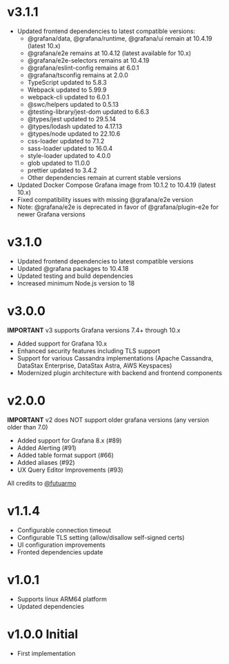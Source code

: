 # v3.1.1

* Updated frontend dependencies to latest compatible versions:
  - @grafana/data, @grafana/runtime, @grafana/ui remain at 10.4.19 (latest 10.x)
  - @grafana/e2e remains at 10.4.12 (latest available for 10.x)
  - @grafana/e2e-selectors remains at 10.4.19
  - @grafana/eslint-config remains at 6.0.1
  - @grafana/tsconfig remains at 2.0.0
  - TypeScript updated to 5.8.3
  - Webpack updated to 5.99.9
  - webpack-cli updated to 6.0.1
  - @swc/helpers updated to 0.5.13
  - @testing-library/jest-dom updated to 6.6.3
  - @types/jest updated to 29.5.14
  - @types/lodash updated to 4.17.13
  - @types/node updated to 22.10.6
  - css-loader updated to 7.1.2
  - sass-loader updated to 16.0.4
  - style-loader updated to 4.0.0
  - glob updated to 11.0.0
  - prettier updated to 3.4.2
  - Other dependencies remain at current stable versions
* Updated Docker Compose Grafana image from 10.1.2 to 10.4.19 (latest 10.x)
* Fixed compatibility issues with missing @grafana/e2e version
* Note: @grafana/e2e is deprecated in favor of @grafana/plugin-e2e for newer Grafana versions

# v3.1.0

* Updated frontend dependencies to latest compatible versions
* Updated @grafana packages to 10.4.18
* Updated testing and build dependencies
* Increased minimum Node.js version to 18

# v3.0.0

**IMPORTANT** v3 supports Grafana versions 7.4+ through 10.x

* Added support for Grafana 10.x
* Enhanced security features including TLS support
* Support for various Cassandra implementations (Apache Cassandra, DataStax Enterprise, DataStax Astra, AWS Keyspaces)
* Modernized plugin architecture with backend and frontend components

# v2.0.0

**IMPORTANT** v2 does NOT support older grafana versions (any version older than 7.0)

* Added support for Grafana 8.x (#89)
* Added Alerting (#91)
* Added table format support (#66)
* Added aliases (#92)
* UX Query Editor Improvements (#93)

All credits to [@futuarmo](https://www.linkedin.com/in/armen-khachkinaev)

# v1.1.4

* Configurable connection timeout
* Configurable TLS setting (allow/disallow self-signed certs)
* UI configuration improvements
* Fronted dependencies update

# v1.0.1

* Supports linux ARM64 platform
* Updated dependencies

# v1.0.0 Initial

* First implementation